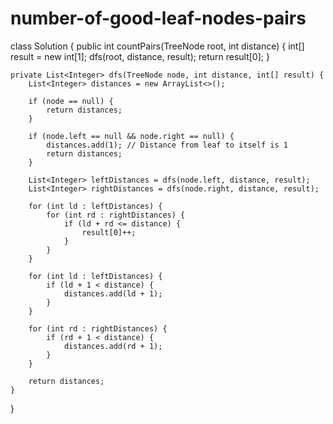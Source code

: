 # number-of-good-leaf-nodes-pairs
class Solution {
    public int countPairs(TreeNode root, int distance) {
       int[] result = new int[1];
        dfs(root, distance, result);
        return result[0];
    }

    private List<Integer> dfs(TreeNode node, int distance, int[] result) {
        List<Integer> distances = new ArrayList<>();

        if (node == null) {
            return distances;
        }

        if (node.left == null && node.right == null) {
            distances.add(1); // Distance from leaf to itself is 1
            return distances;
        }

        List<Integer> leftDistances = dfs(node.left, distance, result);
        List<Integer> rightDistances = dfs(node.right, distance, result);

        for (int ld : leftDistances) {
            for (int rd : rightDistances) {
                if (ld + rd <= distance) {
                    result[0]++;
                }
            }
        }

        for (int ld : leftDistances) {
            if (ld + 1 < distance) {
                distances.add(ld + 1);
            }
        }

        for (int rd : rightDistances) {
            if (rd + 1 < distance) {
                distances.add(rd + 1);
            }
        }

        return distances;  
    }
}
